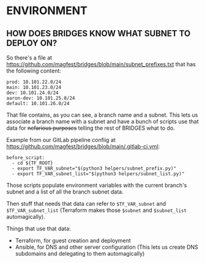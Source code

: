 # ENVIRONMENT

## HOW DOES BRIDGES KNOW WHAT SUBNET TO DEPLOY ON?
So there's a file at https://github.com/magfest/bridges/blob/main/subnet_prefixes.txt that has the following content:

```
prod: 10.101.22.0/24
main: 10.101.23.0/24
dev: 10.101.24.0/24
aaron-dev: 10.101.25.0/24
default: 10.101.26.0/24
```

That file contains, as you can see, a branch name and a subnet.  This lets us associate a branch name with a subnet and have a bunch of scripts use that data for ~~nefarious purposes~~ telling the rest of BRIDGES what to do.

Example from our GitLab pipeline confiig at https://github.com/magfest/bridges/blob/main/.gitlab-ci.yml:

```
before_script:
  - cd ${TF_ROOT}
  - export TF_VAR_subnet="$(python3 helpers/subnet_prefix.py)"
  - export TF_VAR_subnet_list="$(python3 helpers/subnet_list.py)"
```

Those scripts populate environment variables with the current branch's subnet and a list of all the branch subnet data.

Then stuff that needs that data can refer to `$TF_VAR_subnet` and `$TF_VAR_subnet_list` (Terraform makes those `$subnet` and `$subnet_list` automagically).

Things that use that data:

- Terraform, for guest creation and deployment
- Ansible, for DNS and other server configuration (This lets us create DNS subdomains and delegating to them automagically)
